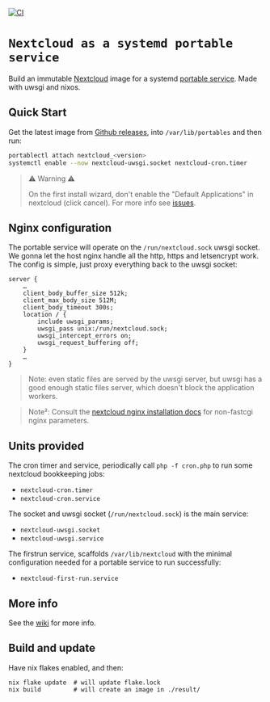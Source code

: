 [![CI](https://github.com/gdamjan/nextcloud-service/actions/workflows/ci.yml/badge.svg)](https://github.com/gdamjan/nextcloud-service/actions/workflows/ci.yml)

# `Nextcloud as a systemd portable service`

Build an immutable [Nextcloud](https://nextcloud.com/) image for a systemd [portable service](https://systemd.io/PORTABLE_SERVICES/).
Made with uwsgi and nixos.

## Quick Start

Get the latest image from [Github releases](https://github.com/gdamjan/nextcloud-service/releases/), into
`/var/lib/portables` and then run:

```sh
portablectl attach nextcloud_<version>
systemctl enable --now nextcloud-uwsgi.socket nextcloud-cron.timer
```

> ⚠️ Warning ⚠️
>
> On the first install wizard, don't enable the "Default Applications" in nextcloud (click cancel).
> For more info see [issues](https://github.com/gdamjan/nextcloud-service/issues/2).

## Nginx configuration

The portable service will operate on the `/run/nextcloud.sock` uwsgi socket. We gonna let the host nginx handle
all the http, https and letsencrypt work. The config is simple, just proxy everything back to the uwsgi socket:
```
server {
    …
    client_body_buffer_size 512k;
    client_max_body_size 512M;
    client_body_timeout 300s;
    location / {
        include uwsgi_params;
        uwsgi_pass unix:/run/nextcloud.sock;
        uwsgi_intercept_errors on;
        uwsgi_request_buffering off;
    }
    …
}
```
> Note: even static files are served by the uwsgi server, but uwsgi has a good enough static files server, which doesn't
> block the application workers.

> Note²: Consult the [nextcloud nginx installation docs](https://docs.nextcloud.com/server/latest/admin_manual/installation/nginx.html)
> for non-fastcgi nginx parameters.

## Units provided

The cron timer and service, periodically call `php -f cron.php` to run some
nextcloud bookkeeping jobs:
* `nextcloud-cron.timer`
* `nextcloud-cron.service`

The socket and uwsgi socket (`/run/nextcloud.sock`) is the main service:
* `nextcloud-uwsgi.socket`
* `nextcloud-uwsgi.service`

The firstrun service, scaffolds `/var/lib/nextcloud` with the minimal
configuration needed for a portable service to run successfully:
* `nextcloud-first-run.service`

## More info

See the [wiki](https://github.com/gdamjan/nextcloud-service/wiki/) for more info.

## Build and update

Have nix flakes enabled, and then:
```
nix flake update  # will update flake.lock
nix build         # will create an image in ./result/
```
